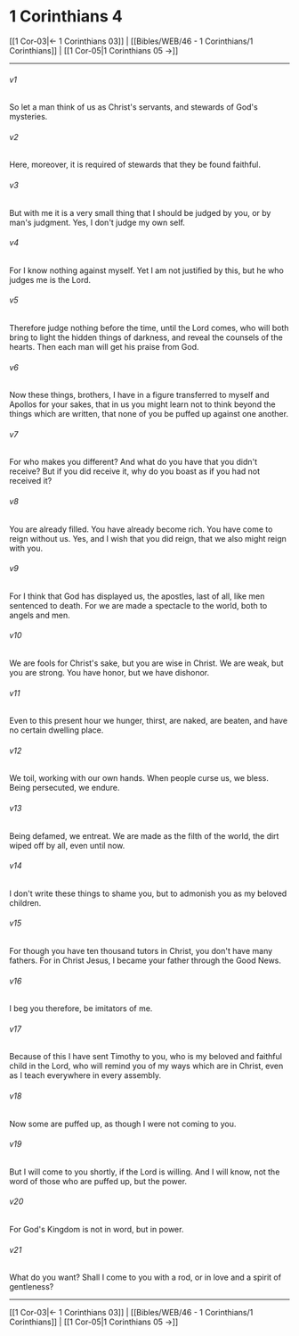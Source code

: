 # 1 Corinthians 4

[[1 Cor-03|← 1 Corinthians 03]] | [[Bibles/WEB/46 - 1 Corinthians/1 Corinthians]] | [[1 Cor-05|1 Corinthians 05 →]]
***



###### v1 
So let a man think of us as Christ's servants, and stewards of God's mysteries. 

###### v2 
Here, moreover, it is required of stewards that they be found faithful. 

###### v3 
But with me it is a very small thing that I should be judged by you, or by man's judgment. Yes, I don't judge my own self. 

###### v4 
For I know nothing against myself. Yet I am not justified by this, but he who judges me is the Lord. 

###### v5 
Therefore judge nothing before the time, until the Lord comes, who will both bring to light the hidden things of darkness, and reveal the counsels of the hearts. Then each man will get his praise from God. 

###### v6 
Now these things, brothers, I have in a figure transferred to myself and Apollos for your sakes, that in us you might learn not to think beyond the things which are written, that none of you be puffed up against one another. 

###### v7 
For who makes you different? And what do you have that you didn't receive? But if you did receive it, why do you boast as if you had not received it? 

###### v8 
You are already filled. You have already become rich. You have come to reign without us. Yes, and I wish that you did reign, that we also might reign with you. 

###### v9 
For I think that God has displayed us, the apostles, last of all, like men sentenced to death. For we are made a spectacle to the world, both to angels and men. 

###### v10 
We are fools for Christ's sake, but you are wise in Christ. We are weak, but you are strong. You have honor, but we have dishonor. 

###### v11 
Even to this present hour we hunger, thirst, are naked, are beaten, and have no certain dwelling place. 

###### v12 
We toil, working with our own hands. When people curse us, we bless. Being persecuted, we endure. 

###### v13 
Being defamed, we entreat. We are made as the filth of the world, the dirt wiped off by all, even until now. 

###### v14 
I don't write these things to shame you, but to admonish you as my beloved children. 

###### v15 
For though you have ten thousand tutors in Christ, you don't have many fathers. For in Christ Jesus, I became your father through the Good News. 

###### v16 
I beg you therefore, be imitators of me. 

###### v17 
Because of this I have sent Timothy to you, who is my beloved and faithful child in the Lord, who will remind you of my ways which are in Christ, even as I teach everywhere in every assembly. 

###### v18 
Now some are puffed up, as though I were not coming to you. 

###### v19 
But I will come to you shortly, if the Lord is willing. And I will know, not the word of those who are puffed up, but the power. 

###### v20 
For God's Kingdom is not in word, but in power. 

###### v21 
What do you want? Shall I come to you with a rod, or in love and a spirit of gentleness?

***
[[1 Cor-03|← 1 Corinthians 03]] | [[Bibles/WEB/46 - 1 Corinthians/1 Corinthians]] | [[1 Cor-05|1 Corinthians 05 →]]
